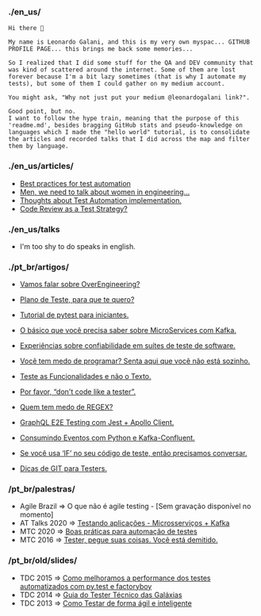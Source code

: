 <image place holder>

### ./en_us/

    Hi there 👋

    My name is Leonardo Galani, and this is my very own myspac... GITHUB PROFILE PAGE... this brings me back some memories...

    So I realized that I did some stuff for the QA and DEV community that was kind of scattered around the internet. Some of them are lost forever because I'm a bit lazy sometimes (that is why I automate my tests), but some of them I could gather on my medium account.

    You might ask, "Why not just put your medium @leonardogalani link?".

    Good point, but no.
    I want to follow the hype train, meaning that the purpose of this 'readme.md', besides bragging GitHub stats and pseudo-knowledge on languages which I made the "hello world" tutorial, is to consolidate the articles and recorded talks that I did across the map and filter them by language.

### ./en_us/articles/

- [Best practices for test automation](https://medium.com/assertqualityassurance/best-practices-for-test-automation-536e7a94ded4)
- [Men, we need to talk about women in engineering…](https://medium.com/@leonardogalani/men-we-need-to-talk-about-women-in-engineering-578729935f01)
- [Thoughts about Test Automation implementation.](https://medium.com/assertqualityassurance/thoughts-about-test-automation-implementation-d516629438ac)
- [Code Review as a Test Strategy?](https://medium.com/assertqualityassurance/drops-code-review-as-a-test-strategy-ab7eea5dbb97)

### ./en_us/talks

- I'm too shy to do speaks in english.

### ./pt_br/artigos/
- [Vamos falar sobre OverEngineering?](https://medium.com/assertqualityassurance/vamos-falar-sobre-overengineering-4271ecc9c65f)
- [Plano de Teste, para que te quero?](https://medium.com/assertqualityassurance/plano-de-teste-para-que-te-quero-5b8f4274bdf2)
- [Tutorial de pytest para iniciantes.](https://medium.com/assertqualityassurance/tutorial-de-pytest-para-iniciantes-cbdd81c6d761)
- [O básico que você precisa saber sobre MicroServices com Kafka.](https://medium.com/assertqualityassurance/o-b%C3%A1sico-que-voc%C3%AA-precisa-saber-sobre-microservices-com-kafka-8cee23ce83d9)
- [Experiências sobre confiabilidade em suítes de teste de software.](https://medium.com/assertqualityassurance/experi%C3%AAncias-sobre-confiabilidade-em-su%C3%ADtes-de-teste-de-software-6fa9e1925f6c)
- [Você tem medo de programar? Senta aqui que você não está sozinho.](https://medium.com/assertqualityassurance/voc%C3%AA-tem-medo-de-programar-senta-aqui-que-voc%C3%AA-n%C3%A3o-est%C3%A1-sozinho-7829d150b471)
- [Teste as Funcionalidades e não o Texto.](https://medium.com/assertqualityassurance/teste-as-funcionalidades-e-n%C3%A3o-o-texto-267458501b67)
- [Por favor, “don't code like a tester”.](https://medium.com/assertqualityassurance/por-favor-dont-code-like-a-tester-1a93eb3ee3ae)

- [Quem tem medo de REGEX?](https://medium.com/assertqualityassurance/quem-tem-medo-de-regex-99edd1601efb)
- [GraphQL E2E Testing com Jest + Apollo Client.](https://medium.com/assertqualityassurance/graphql-e2e-testing-com-jest-apollo-client-80e0c60b1a9d)
- [Consumindo Eventos com Python e Kafka-Confluent.](https://medium.com/assertqualityassurance/consumindo-eventos-com-python-e-kafka-confluent-d5e394cd2612)
- [Se você usa ‘IF’ no seu código de teste, então precisamos conversar.](https://medium.com/assertqualityassurance/se-voc%C3%AA-usa-if-no-seu-c%C3%B3digo-de-teste-ent%C3%A3o-precisamos-conversar-5caf84c83664)
- [Dicas de GIT para Testers.](https://medium.com/assertqualityassurance/dicas-de-git-para-testers-fdd721585fae)

### /pt_br/palestras/

- Agile Brazil => O que não é agile testing - [Sem gravação disponível no momento]
- AT Talks 2020 => [Testando aplicações - Microsserviços + Kafka](https://www.youtube.com/watch?v=EYX5YPVO2ic)
- MTC 2020 => [Boas práticas para automação de testes](https://www.youtube.com/watch?v=Ab5tEM3YG1c)
- MTC 2016 => [Tester, pegue suas coisas. Você está demitido.](https://medium.com/assertqualityassurance/thoughts-about-test-automation-implementation-d516629438ac)


### /pt_br/old/slides/

- TDC 2015 => [Como melhoramos a performance dos testes automatizados com py.test e factoryboy](https://www.slideshare.net/LeonardoGalani/como-melhoramos-a-performance-dos-testes-automatizados-com-pytest-e-factoryboy)
- TDC 2014 => [Guia do Tester Técnico das Galáxias](https://www.slideshare.net/LeonardoGalani/tdc2014-guia-do-tester-tcnico-das-galxias)
- TDC 2013 => [Como Testar de forma ágil e inteligente](https://www.slideshare.net/LeonardoGalani/tdc2013-leonardo-galani-24162047)